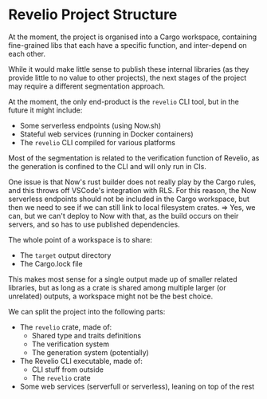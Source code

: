 # Revelio Project Structure

At the moment, the project is organised into a Cargo workspace, containing
fine-grained libs that each have a specific function, and inter-depend on each
other.

While it would make little sense to publish these internal libraries (as they
provide little to no value to other projects), the next stages of the project
may require a different segmentation approach.

At the moment, the only end-product is the `revelio` CLI tool, but in the future
it might include:

- Some serverless endpoints (using Now.sh)
- Stateful web services (running in Docker containers)
- The `revelio` CLI compiled for various platforms

Most of the segmentation is related to the verification function of Revelio, as
the generation is confined to the CLI and will only run in CIs.

One issue is that Now's rust builder does not really play by the Cargo rules,
and this throws off VSCode's integration with RLS. For this reason, the Now
serverless endpoints should not be included in the Cargo workspace, but then
we need to see if we can still link to local filesystem crates.
=> Yes, we can, but we can't deploy to Now with that, as the build occurs on
their servers, and so has to use published dependencies.

The whole point of a workspace is to share:

- The `target` output directory
- The Cargo.lock file

This makes most sense for a single output made up of smaller related libraries,
but as long as a crate is shared among multiple larger (or unrelated) outputs,
a workspace might not be the best choice.

We can split the project into the following parts:

- The `revelio` crate, made of:
  - Shared type and traits definitions
  - The verification system
  - The generation system (potentially)
- The Revelio CLI executable, made of:
  - CLI stuff from outside
  - The `revelio` crate
- Some web services (serverfull or serverless), leaning on top of the rest
